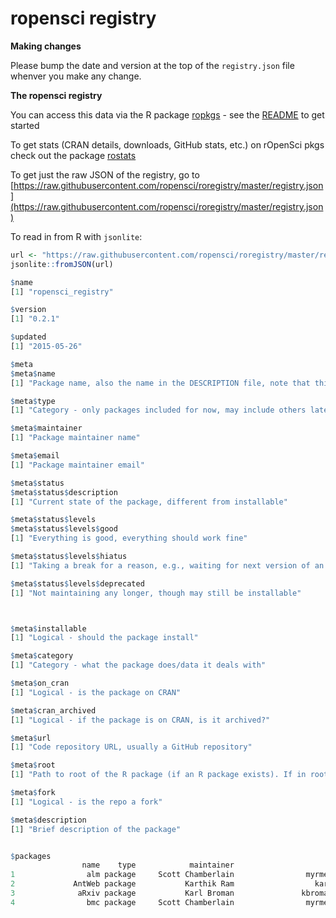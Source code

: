 ropensci registry
=================

__Making changes__

Please bump the date and version at the top of the `registry.json` file whenver you make any change.

__The ropensci registry__

You can access this data via the R package [ropkgs](https://github.com/ropensci/ropkgs) - see the [README](https://github.com/ropensci/ropkgs#installation) to get started

To get stats (CRAN details, downloads, GitHub stats, etc.) on rOpenSci pkgs check out the package [rostats](https://github.com/ropensci/rostats)

To get just the raw JSON of the registry, go to [https://raw.githubusercontent.com/ropensci/roregistry/master/registry.json](https://raw.githubusercontent.com/ropensci/roregistry/master/registry.json)

To read in from R with `jsonlite`:

```r
url <- "https://raw.githubusercontent.com/ropensci/roregistry/master/registry.json"
jsonlite::fromJSON(url)
```

```r
$name
[1] "ropensci_registry"

$version
[1] "0.2.1"

$updated
[1] "2015-05-26"

$meta
$meta$name
[1] "Package name, also the name in the DESCRIPTION file, note that this may be different from the GitHub repo name"

$meta$type
[1] "Category - only packages included for now, may include others later"

$meta$maintainer
[1] "Package maintainer name"

$meta$email
[1] "Package maintainer email"

$meta$status
$meta$status$description
[1] "Current state of the package, different from installable"

$meta$status$levels
$meta$status$levels$good
[1] "Everything is good, everything should work fine"

$meta$status$levels$hiatus
[1] "Taking a break for a reason, e.g., waiting for next version of an API"

$meta$status$levels$deprecated
[1] "Not maintaining any longer, though may still be installable"



$meta$installable
[1] "Logical - should the package install"

$meta$category
[1] "Category - what the package does/data it deals with"

$meta$on_cran
[1] "Logical - is the package on CRAN"

$meta$cran_archived
[1] "Logical - if the package is on CRAN, is it archived?"

$meta$url
[1] "Code repository URL, usually a GitHub repository"

$meta$root
[1] "Path to root of the R package (if an R package exists). If in root of repo, then zero length string"

$meta$fork
[1] "Logical - is the repo a fork"

$meta$description
[1] "Brief description of the package"


$packages
                name    type            maintainer                                  email     status
1                alm package     Scott Chamberlain                myrmecocystus@gmail.com       good
2             AntWeb package           Karthik Ram                  karthik.ram@gmail.com       good
3              aRxiv package           Karl Broman               kbroman@biostat.wisc.edu       good
4                bmc package     Scott Chamberlain                myrmecocystus@gmail.com       good
```
